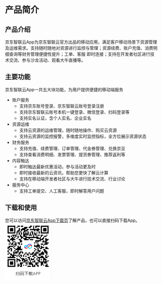 # 产品简介
## 产品介绍
京东智联云App为京东智联云官方出品的移动应用，满足客户移动场景下资源管理及运维需求。支持随时随地对资源进行监控与管理；资源续费、账户充值、消费明细查询等财务管理便捷性提升；工单、客服 即时连接；支持在开发者社区进行技术交流、参与沙龙活动、观看大牛直播等。
## 主要功能
京东智联云App一共五大块功能，为用户提供便捷的移动端服务
- 账户服务
	- 支持京东账号登录、京东智联云账号登录注册
	- 支持京东智联云账号本机一键登录、微信登录、扫码登录等
	- 支持实名认证，含个人实名、企业实名
- 资源运维
	- 支持云资源的运维管理，随时随地操作、购买云资源
	- 支持云资源的监控报警，多维度实时监控指标，全方位展示资源状态
- 财务服务
	- 支持充值、续费管理、订单管理、代金券管理、兑换京豆
	- 支持查看消费明细、发票管理、提货券管理、推荐返利等
- 内容触达
	- 即时触达最新优惠活动，参与活动更及时
	- 即时接收最新的云资讯，帮助您更快了解云计算
	- 支持在移动端开发者社区与大牛进行技术交流、行业讨论
- 服务中心
	- 支持工单提交、人工客服，即时解答用户问题
## 下载和使用
您可以访问[京东智联云App下载页](https://console.jdcloud.com/download.html)了解产品，也可以直接扫码下载App。
![](../../../image/JdcloudApp/App下载二维码.png)
